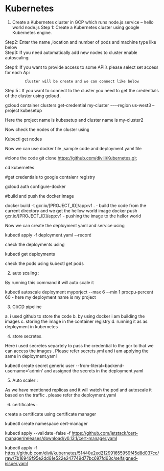 # Kubernetes
1.	Create a Kubernetes cluster in GCP which runs node.js service – hello world  node.js
    Step 1: 
              Create a Kubernetes cluster using google Kubernetes engine. 
               
Step2: 
              Enter the name ,location and number of pods and machine type like below      
Step3:        If you need automatically add new nodes to cluster enable autoscaling
     
Step4: 
             If you want to provide access to some API’s please select set access for each Api
  
             Cluster will be create and we can connect like below 
 
Step 5 : 
If you want to connect to the cluster you need to get the credentials of the cluster using gcloud .

gcloud container clusters get-credential my-cluster  ----region us-west3 –project kubesetup 

Here the project name is kubesetup and cluster name is my-cluster2

Now check the nodes of the cluster using 

Kubectl get nodes 

Now we can use docker file ,sample code and deployment.yaml file 

#clone the code 
git clone https://github.com/diviii/Kubernetes.git

cd kubernetes

#get credentials to google contaienr registry

gcloud auth configure-docker

#build and push  the docker image 

docker build -t gcr.io/[PROJECT_ID]/app:v1 . - build the code from the current directory and we get the hellow world image
docker push gcr.io/[PROJECT_ID]/app:v1 - pushing the image to the hellor world

Now we can create the deployment yaml and service using 

kubectl apply -f deployment.yaml --record

check the deployments using 

kubectl get deployments

check the pods using 
 kubectl get pods

2. auto scaling :

By running this command it will auto scale it 

kubectl autoscale deployment myporject --max 6 --min 1 procpu-percent 60 - here my deployment name is my project

3. CI/CD pipeline

 a. i used github to store the code
 b. by using docker i am building the images 
 c. storing the image in the container registry
 d. running it as as deployment in kubernetes
 
 4. store secretes.

Here i used secretes separtely to pass the credential to the gcr to that we can access the images . 
Please refer secrets.yml and i am applying the same in deployment.yaml

kubectl create secret generic user --from-literal=backend-username='admin'
 and assigned the secrets in the deployment.yaml

5. Auto scaler :

As we have mentioned replicas and it will watch the pod and autoscale it based on the traffic  . please refer the deployment.yaml

6. certificates :

create a certificate using certificate manager

kubectl create namespace cert-manager

kubectl apply --validate=false -f https://github.com/jetstack/cert-manager/releases/download/v0.13.1/cert-manager.yaml

kubectl apply -f https://github.com/divii/kubernetes/51440e2ed212991655959f45d8d037cc/raw/7b16949f95e2dd61e522e247749d77bc697fd63c/selfsigned-issuer.yaml
